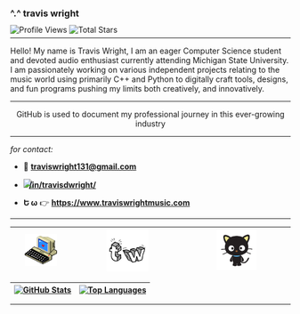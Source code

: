 ### ^.^ **travis wright**

<p style="margin-top: -5px;"></p>

![Profile Views](https://komarev.com/ghpvc/?username=travis-is-wright&style=flat&color=blueviolet&label=Profile+Views)
![Total Stars](https://img.shields.io/github/stars/travis-is-wright?logo=github&label=Total%20Stars&color=%23FAEE46)

<p style="margin-top: -8px;"></p>

---

Hello! My name is Travis Wright, I am an eager Computer Science student and devoted audio enthusiast currently attending Michigan State University. I am passionately working on various independent projects relating to the music world using primarily C++ and Python to digitally craft tools, designs, and fun programs pushing my limits both creatively, and innovatively. 

---

<p align="center">GitHub is used to document my professional journey in this ever-growing industry</p>

---

_for contact:_

- 📧 **traviswright131@gmail.com**

- <img src="https://cdn.jsdelivr.net/gh/devicons/devicon/icons/linkedin/linkedin-original.svg" width="16px" style="margin-right: -10px;"> [**/in/travisdwright/**](https://www.linkedin.com/in/travisdwright/)

- **Ե ω** 👉 **https://www.traviswrightmusic.com**

---
<img src="https://github.com/travis-is-wright/travis-is-wright/blob/main/computer-8bit-large11.webp" style="width: 60%"> | <img src="https://github.com/travis-is-wright/travis-is-wright/blob/main/tw%20logo%20email%20image.png" style="width: 40%"> | <img src="https://github.com/travis-is-wright/travis-is-wright/blob/main/chochocat.gif" style="width: 40%"> 
|-|-|-|

[![**GitHub Stats**](https://readme-stats.clckblog.space/api?username=travis-is-wright&theme=omni&icons=true&count_private=true)](https://skyline.github.com/travis-is-wright/2023) | [![**Top Languages**](https://readme-stats.clckblog.space/api/top-langs/?username=travis-is-wright&theme=omni&layout=compact&langs_count=8)](https://github.com/travis-is-wright?tab=repositories)
|-|-|

---

